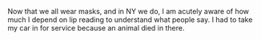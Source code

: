 Now that we all wear masks, and in NY we do, I am acutely aware of how much I depend on lip reading to understand what people say. I had to take my car in for service because an animal died in there. 
